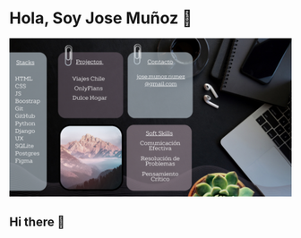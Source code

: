 <div aling="center">
<h1 aling= "Center">Hola, Soy Jose Muñoz 👋 </h1>
</div>
<img src="https://github.com/joseMunozNunez10/joseMunoznunez10/blob/main/fondo.png?raw=true">




## Hi there 👋

<!--
**joseMunozNunez10/joseMunoznunez10** is a ✨ _special_ ✨ repository because its `README.md` (this file) appears on your GitHub profile.

Here are some ideas to get you started:

- 🔭 I’m currently working on ...
- 🌱 I’m currently learning ...
- 👯 I’m looking to collaborate on ...
- 🤔 I’m looking for help with ...
- 💬 Ask me about ...
- 📫 How to reach me: ...
- 😄 Pronouns: ...
- ⚡ Fun fact: ...
-->
